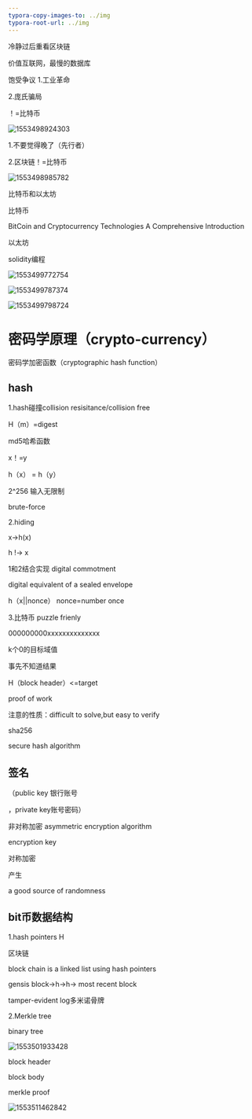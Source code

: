```yaml
---
typora-copy-images-to: ../img
typora-root-url: ../img
---
```


冷静过后重看区块链

价值互联网，最慢的数据库

饱受争议
1.工业革命

2.庞氏骗局

！=比特币

![1553498924303](/1553498924303.png)



1.不要觉得晚了（先行者）

2.区块链！=比特币

![1553498985782](/1553498985782.png)

比特币和以太坊

比特币

BitCoin and Cryptocurrency Technologies A Comprehensive Introduction

以太坊

solidity编程

![1553499772754](/1553499772754.png)



![1553499787374](/1553499787374.png)



![1553499798724](/1553499798724.png)





# 密码学原理（crypto-currency）



密码学加密函数（cryptographic hash function）



## hash

1.hash碰撞collision resisitance/collision free

H（m）=digest

md5哈希函数

x！=y

h（x） = h（y）

2^256 输入无限制 

brute-force



2.hiding

x->h(x)

h !-> x

1和2结合实现 digital commotment

digital equivalent of  a sealed envelope

h（x||nonce） nonce=number once



3.比特币 puzzle frienly

000000000xxxxxxxxxxxxxx

k个0的目标域值

事先不知道结果

H（block header）<=target

proof of work

注意的性质：difficult to solve,but easy to verify



sha256

secure hash algorithm

## 签名

（public key 银行账号

，private key账号密码）

非对称加密 asymmetric encryption algorithm

encryption key

对称加密

产生

a good source of randomness



## bit币数据结构

1.hash pointers H

区块链

block chain is a linked list using  hash pointers



gensis block->h->h-> most recent block

tamper-evident log多米诺骨牌

2.Merkle tree

binary tree

![1553501933428](/1553501933428.png)



block header

block body

merkle proof



![1553511462842](/1553511462842.png)













